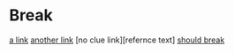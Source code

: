 # Break

[a link](https://www.google.com/)
[another link](https://www.google.com/)
[no clue link][refernce text]
[should break](../break?/)
